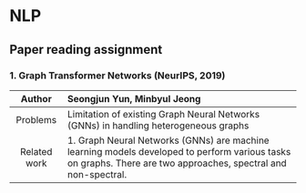 # NLP
## Paper reading assignment
### 1. Graph Transformer Networks (NeurIPS, 2019)
| Author | Seongjun Yun, Minbyul Jeong|
|:------:|:-----|
|Problems| Limitation of existing Graph Neural Networks (GNNs) in handling heterogeneous graphs  |
|Related work| 1. Graph Neural Networks (GNNs) are machine learning models developed to perform various tasks on graphs. There are two approaches, spectral and non-spectral.|
